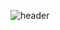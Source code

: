 ![header](https://capsule-render.vercel.app/api?type=Cylinder&color=auto&height=300&section=header&text=capsule%20render&fontSize=90&text=songyi's%Github)
<!---
songyiiii/songyiiii is a ✨ special ✨ repository because its `README.md` (this file) appears on your GitHub profile.
You can click the Preview link to take a look at your changes.
--->
